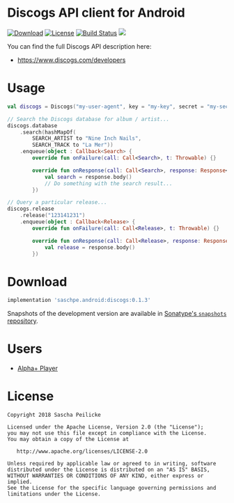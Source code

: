 # Discogs API client for Android
[![Download](https://api.bintray.com/packages/saschpe/maven/android-discogs/images/download.svg)](https://bintray.com/saschpe/maven/android-discogs/_latestVersion)
[![License](http://img.shields.io/:license-apache-blue.svg)](http://www.apache.org/licenses/LICENSE-2.0.html)
[![Build Status](https://travis-ci.org/saschpe/android-discogs.svg?branch=master)](https://travis-ci.org/saschpe/android-discogs)
<a href="http://www.methodscount.com/?lib=saschpe.android%3Aandroid-discogs%3A0.1.3"><img src="https://img.shields.io/badge/Methods and size-core: 100 | deps: 19640 | 25 KB-e91e63.svg"/></a>

You can find the full Discogs API description here:

- https://www.discogs.com/developers

# Usage
```kotlin
val discogs = Discogs("my-user-agent", key = "my-key", secret = "my-secret")

// Search the Discogs database for album / artist...
discogs.database
    .search(hashMapOf(
        SEARCH_ARTIST to "Nine Inch Nails",
        SEARCH_TRACK to "La Mer"))
    .enqueue(object : Callback<Search> {
        override fun onFailure(call: Call<Search>, t: Throwable) {}

        override fun onResponse(call: Call<Search>, response: Response<Search>) {
            val search = response.body()
            // Do something with the search result...
        })

// Query a particular release...
discogs.release
    .release("123141231")
    .enqueue(object : Callback<Release> {
        override fun onFailure(call: Call<Release>, t: Throwable) {}

        override fun onResponse(call: Call<Release>, response: Response<Release>) {
            val release = response.body()
        })
```

# Download
```groovy
implementation 'saschpe.android:discogs:0.1.3'
```

Snapshots of the development version are available in [Sonatype's `snapshots` repository][snap].

# Users
* [Alpha+ Player](https://play.google.com/store/apps/details?id=saschpe.alphaplus)

# License

    Copyright 2018 Sascha Peilicke

    Licensed under the Apache License, Version 2.0 (the "License");
    you may not use this file except in compliance with the License.
    You may obtain a copy of the License at

       http://www.apache.org/licenses/LICENSE-2.0

    Unless required by applicable law or agreed to in writing, software
    distributed under the License is distributed on an "AS IS" BASIS,
    WITHOUT WARRANTIES OR CONDITIONS OF ANY KIND, either express or implied.
    See the License for the specific language governing permissions and
    limitations under the License.


 [snap]: https://oss.sonatype.org/content/repositories/snapshots/
